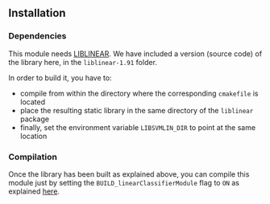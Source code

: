 ## Installation

### Dependencies

This module needs [LIBLINEAR](https://www.csie.ntu.edu.tw/~cjlin/liblinear/). We have included a version (source code) of the library here, in the `liblinear-1.91` folder.

In order to build it, you have to:

- compile from within the directory where the corresponding `cmakefile` is located
- place the resulting static library in the same directory of the `liblinear` package
- finally, set the environment variable `LIBSVMLIN_DIR` to point at the same location

### Compilation

Once the library has been built as explained above, you can compile this module just by setting the `BUILD_linearClassifierModule` flag to `ON` as explained [here](https://www.github.com/robotology/himrep/#compilation).

